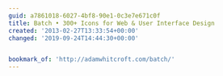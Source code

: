 ```yaml
---
guid: a7861018-6027-4bf8-90e1-0c3e7e671c0f
title: Batch • 300+ Icons for Web & User Interface Design
created: '2013-02-27T13:33:54+00:00'
changed: '2019-09-24T14:44:30+00:00'


bookmark_of: 'http://adamwhitcroft.com/batch/'
---
```




